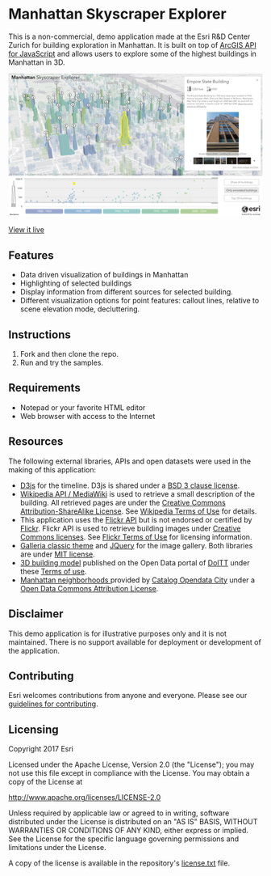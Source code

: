 # Manhattan Skyscraper Explorer

This is a non-commercial, demo application made at the Esri R&D Center Zurich for building exploration in Manhattan. It is built on top of [ArcGIS API for JavaScript](https://developers.arcgis.com/javascript/) and allows users to explore some of the highest buildings in Manhattan in 3D.

![screenshot](./img/screenshot.png)

[View it live](https://esri.github.io/Manhattan-skyscraper-explorer/)

## Features

* Data driven visualization of buildings in Manhattan
* Highlighting of selected buildings
* Display information from different sources for selected building.
* Different visualization options for point features: callout lines, relative to scene elevation mode, decluttering.

## Instructions

1. Fork and then clone the repo.
2. Run and try the samples.

## Requirements

* Notepad or your favorite HTML editor
* Web browser with access to the Internet

## Resources
The following external libraries, APIs and open datasets were used in the making of this application:</p>

* <a href="https://d3js.org/" target="_blank">D3js</a> for the timeline. D3js is shared under a <a href="https://github.com/d3/d3/blob/master/LICENSE" target="blank">BSD 3 clause license</a>.
* <a href="https://www.mediawiki.org/wiki/API:Main_page" target="_blank">Wikipedia API / MediaWiki</a> is used to retrieve a small description of the building. All retrieved pages are under the <a href="https://en.wikipedia.org/wiki/Wikipedia:Text_of_Creative_Commons_Attribution-ShareAlike_3.0_Unported_License" target="_blank">Creative Commons Attribution-ShareAlike License</a>. See <a href="https://wikimediafoundation.org/wiki/Terms_of_Use" target="_blank">Wikipedia Terms of Use</a> for details.
* This application uses the <a href="https://www.flickr.com/services/api/" target="_blank">Flickr API</a> but is not endorsed or certified by <a href="https://www.flickr.com/" target="_blank">Flickr</a>. Flickr API is used to retrieve building images under <a href="https://creativecommons.org/licenses/" target="_blank">Creative Commons licenses</a>. See <a href="https://www.flickr.com/services/api/tos/" target="_blank">Flickr Terms of Use</a> for licensing information.
* <a href="https://galleria.io/downloads/classic/" target="_blank">Galleria classic theme</a> and <a href="https://jquery.com/" target="_blank">JQuery</a> for the image gallery. Both libraries are under <a href="https://opensource.org/licenses/MIT" target="_blank">MIT license</a>.
* <a href="http://www1.nyc.gov/site/doitt/initiatives/3d-building.page" target="_blank">3D building model</a> published on the Open Data portal of <a href="http://www1.nyc.gov/site/doitt/index.page" target="_blank">DoITT</a> under these <a href="http://www1.nyc.gov/home/terms-of-use.page" target="_blank">Terms of use</a>.
* <a href="http://catalog.opendata.city/dataset/pediacities-nyc-neighborhoods/resource/91778048-3c58-449c-a3f9-365ed203e914" target="_blank"> Manhattan neighborhoods </a> provided by <a href="http://catalog.opendata.city/" target="_blank">Catalog Opendata City</a> under a <a href="http://opendefinition.org/licenses/odc-by/" target="_blank">Open Data Commons Attribution License</a>.

## Disclaimer

This demo application is for illustrative purposes only and it is not maintained. There is no support available for deployment or development of the application.

## Contributing

Esri welcomes contributions from anyone and everyone. Please see our [guidelines for contributing](https://github.com/esri/contributing).

## Licensing
Copyright 2017 Esri

Licensed under the Apache License, Version 2.0 (the "License");
you may not use this file except in compliance with the License.
You may obtain a copy of the License at

   http://www.apache.org/licenses/LICENSE-2.0

Unless required by applicable law or agreed to in writing, software
distributed under the License is distributed on an "AS IS" BASIS,
WITHOUT WARRANTIES OR CONDITIONS OF ANY KIND, either express or implied.
See the License for the specific language governing permissions and
limitations under the License.

A copy of the license is available in the repository's [license.txt](./license.txt ) file.

